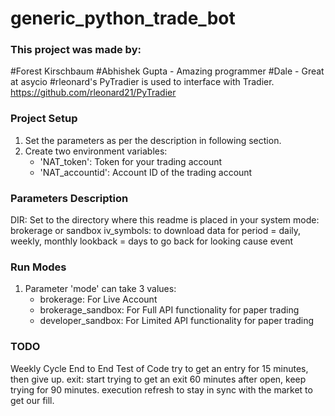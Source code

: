 # generic_python_trade_bot


### This project was made by:
   #Forest Kirschbaum
   #Abhishek Gupta - Amazing programmer
   #Dale - Great at asycio
   #rleonard's PyTradier is used to interface with Tradier. https://github.com/rleonard21/PyTradier



### Project Setup
1. Set the parameters as per the description in following section.
2. Create two environment variables:
    * 'NAT_token': Token for your trading account
    * 'NAT_accountid': Account ID of the trading account
  

### Parameters Description
DIR: Set to the directory where this readme is placed in your system
mode: brokerage or sandbox
iv_symbols: to download data for
period = daily, weekly, monthly
lookback = days to go back for looking cause event


### Run Modes
1. Parameter 'mode' can take 3 values:
    - brokerage: For Live Account
    - brokerage_sandbox: For Full API functionality for paper trading
    - developer_sandbox: For Limited API functionality for paper trading

### TODO
  Weekly Cycle
  End to End Test of Code
    try to get an entry for 15 minutes, then give up.
    exit: start trying to get an exit 60 minutes after open, keep trying for 90 minutes.
    execution
    refresh to stay in sync with the market to get our fill.


​
